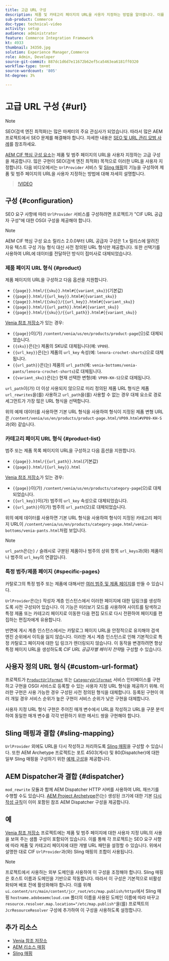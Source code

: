 ```yaml
---
title: 고급 URL 구성
description: 제품 및 카테고리 페이지의 URL을 사용자 지정하는 방법을 알아봅니다. 이를 통해 구현에서는 검색 엔진에 대한 URL을 최적화하고 검색을 홍보할 수 있습니다.
sub-product: Commerce
doc-type: technical-video
activity: setup
audience: administrator
feature: Commerce Integration Framework
kt: 4933
thumbnail: 34350.jpg
solution: Experience Manager,Commerce
role: Admin, Developer
source-git-commit: 887dc1d6d7e11672b62ef5ca5463ea6181ff0320
workflow-type: tm+mt
source-wordcount: '805'
ht-degree: 3%

---
```


# 고급 URL 구성 {#url}

>[!NOTE]
>
>SEO(검색 엔진 최적화)는 많은 마케터의 주요 관심사가 되었습니다. 따라서 많은 AEM 프로젝트에서 SEO 문제를 해결해야 합니다. 자세한 내용은 [SEO 및 URL 관리 모범 사례](https://experienceleague.adobe.com/docs/experience-manager-65-2025/managing/managing-further-reference/seo-and-url-management.html)를 참조하세요.

[AEM CIF 핵심 구성 요소](https://github.com/adobe/aem-core-cif-components)는 제품 및 범주 페이지의 URL을 사용자 지정하는 고급 구성을 제공합니다. 많은 구현이 SEO(검색 엔진 최적화) 목적으로 이러한 URL을 사용자 지정합니다. 다음 비디오에서는 `UrlProvider` 서비스 및 [Sling 매핑](https://sling.apache.org/documentation/the-sling-engine/mappings-for-resource-resolution.html)의 기능을 구성하여 제품 및 범주 페이지의 URL을 사용자 지정하는 방법에 대해 자세히 설명합니다.

>[!VIDEO](https://video.tv.adobe.com/v/34350/?quality=12)

## 구성 {#configuration}

SEO 요구 사항에 따라 `UrlProvider` 서비스를 구성하려면 프로젝트가 &quot;CIF URL 공급자 구성&quot;에 대한 OSGI 구성을 제공해야 합니다.

>[!NOTE]
>
>AEM CIF 핵심 구성 요소 릴리스 2.0.0부터 URL 공급자 구성은 1.x 릴리스에 알려진 자유 텍스트 구성 가능 형식 대신 사전 정의된 URL 형식만 제공합니다. 또한 선택기를 사용하여 URL에 데이터를 전달하던 방식이 접미사로 대체되었습니다.

### 제품 페이지 URL 형식 {#product}

제품 페이지의 URL을 구성하고 다음 옵션을 지원합니다.

* `{{page}}.html/{{sku}}.html#{{variant_sku}}`(기본값)
* `{{page}}.html/{{url_key}}.html#{{variant_sku}}`
* `{{page}}.html/{{sku}}/{{url_key}}.html#{{variant_sku}}`
* `{{page}}.html/{{url_path}}.html#{{variant_sku}}`
* `{{page}}.html/{{sku}}/{{url_path}}.html#{{variant_sku}}`

[Venia 참조 저장소](https://github.com/adobe/aem-cif-guides-venia)가 있는 경우:

* `{{page}}`이(가) `/content/venia/us/en/products/product-page`(으)로 대체되었습니다.
* `{{sku}}`은(는) 제품의 SKU로 대체됩니다(예: `VP09`).
* `{{url_key}}`은(는) 제품의 `url_key` 속성(예: `lenora-crochet-shorts`)으로 대체됩니다.
* `{{url_path}}`은(는) 제품의 `url_path`(예: `venia-bottoms/venia-pants/lenora-crochet-shorts`)로 대체됩니다.
* `{{variant_sku}}`은(는) 현재 선택한 변형(예: `VP09-KH-S`)으로 대체됩니다.

`url_path`이(가) 더 이상 사용되지 않으므로 미리 정의된 제품 URL 형식은 제품 `url_rewrites`을(를) 사용하고 `url_path`을(를) 사용할 수 없는 경우 대체 요소로 경로 세그먼트가 가장 많은 URL 형식을 선택합니다.

위의 예제 데이터를 사용하면 기본 URL 형식을 사용하여 형식이 지정된 제품 변형 URL은 `/content/venia/us/en/products/product-page.html/VP09.html#VP09-KH-S`과(와) 같습니다.

### 카테고리 페이지 URL 형식 {#product-list}

범주 또는 제품 목록 페이지의 URL을 구성하고 다음 옵션을 지원합니다.

* `{{page}}.html/{{url_path}}.html`(기본값)
* `{{page}}.html/{{url_key}}.html`

[Venia 참조 저장소](https://github.com/adobe/aem-cif-guides-venia)가 있는 경우:

* `{{page}}`이(가) `/content/venia/us/en/products/category-page`(으)로 대체되었습니다.
* `{{url_key}}`이(가) 범주의 `url_key` 속성으로 대체되었습니다.
* `{{url_path}}`이(가) 범주의 `url_path`(으)로 대체되었습니다.

위의 예제 데이터를 사용하면 기본 URL 형식을 사용하여 형식이 지정된 카테고리 페이지 URL이 `/content/venia/us/en/products/category-page.html/venia-bottoms/venia-pants.html`처럼 보입니다.

>[!NOTE]
> 
>`url_path`은(는) `/` 슬래시로 구분된 제품이나 범주의 상위 항목 `url_keys`과(와) 제품이나 범주의 `url_key`의 연결입니다.

### 특정 범주/제품 페이지 {#specific-pages}

카탈로그의 특정 범주 또는 제품에 대해서만 [여러 범주 및 제품 페이지](multi-template-usage.md)를 만들 수 있습니다.

`UrlProvider`은(는) 작성자 계층 인스턴스에서 이러한 페이지에 대한 딥링크를 생성하도록 사전 구성되어 있습니다. 이 기능은 미리보기 모드를 사용하여 사이트를 탐색하고 특정 제품 또는 카테고리 페이지로 이동한 다음 편집 모드로 다시 전환하여 페이지를 편집하는 편집자에게 유용합니다.

반면에 게시 계층 인스턴스에서는 카탈로그 페이지 URL을 안정적으로 유지해야 검색 엔진 순위에서 이득을 잃지 않습니다. 이러한 게시 계층 인스턴스로 인해 기본적으로 특정 카탈로그 페이지에 대한 딥 링크가 렌더링되지 않습니다. 이 동작을 변경하려면 항상 특정 페이지 URL을 생성하도록 _CIF URL 공급자별 페이지 전략_&#x200B;을 구성할 수 있습니다.

## 사용자 정의 URL 형식 {#custom-url-format}

프로젝트가 [`ProductUrlFormat`](https://javadoc.io/doc/com.adobe.commerce.cif/core-cif-components-core/latest/com/adobe/cq/commerce/core/components/services/urls/ProductUrlFormat.html) 또는 [`CategoryUrlFormat`](https://javadoc.io/doc/com.adobe.commerce.cif/core-cif-components-core/latest/com/adobe/cq/commerce/core/components/services/urls/CategoryUrlFormat.html) 서비스 인터페이스를 구현하고 구현을 OSGI 서비스로 등록할 수 있는 사용자 지정 URL 형식을 제공하기 위해. 이러한 구현은 사용 가능한 경우 구성된 사전 정의된 형식을 대체합니다. 등록된 구현이 여러 개일 경우 서비스 순위가 높은 구현이 서비스 순위가 낮은 구현을 대체합니다.

사용자 지정 URL 형식 구현은 주어진 매개 변수에서 URL을 작성하고 URL을 구문 분석하여 동일한 매개 변수를 각각 반환하기 위한 메서드 쌍을 구현해야 합니다.

## Sling 매핑과 결합 {#sling-mapping}

`UrlProvider` 외에도 URL을 다시 작성하고 처리하도록 [Sling 매핑](https://sling.apache.org/documentation/the-sling-engine/mappings-for-resource-resolution.html)을 구성할 수 있습니다. 또한 AEM Archetype 프로젝트는 포트 4503(게시) 및 80(Dispatcher)에 대한 일부 Sling 매핑을 구성하기 위한 [예제 구성](https://github.com/adobe/aem-cif-project-archetype/tree/master/src/main/archetype/samplecontent/src/main/content/jcr_root/etc/map.publish)을 제공합니다.

## AEM Dispatcher과 결합 {#dispatcher}

`mod_rewrite` 모듈과 함께 AEM Dispatcher HTTP 서버를 사용하여 URL 재쓰기를 수행할 수도 있습니다. [AEM Project Archetype](https://github.com/adobe/aem-project-archetype)은(는) 생성된 크기에 대한 기본 [다시 작성 규칙](https://github.com/adobe/aem-project-archetype/tree/master/src/main/archetype/dispatcher.cloud)이 이미 포함된 참조 AEM Dispatcher 구성을 제공합니다.

## 예

[Venia 참조 저장소](https://github.com/adobe/aem-cif-guides-venia) 프로젝트에는 제품 및 범주 페이지에 대한 사용자 지정 URL의 사용을 보여 주는 샘플 구성이 포함되어 있습니다. 이를 통해 각 프로젝트는 SEO 요구 사항에 따라 제품 및 카테고리 페이지에 대한 개별 URL 패턴을 설정할 수 있습니다. 위에서 설명한 대로 CIF `UrlProvider`과(와) Sling 매핑의 조합이 사용됩니다.

>[!NOTE]
>
>프로젝트에서 사용하는 외부 도메인을 사용하여 이 구성을 조정해야 합니다. Sling 매핑은 호스트 이름과 도메인을 기반으로 작동합니다. 따라서 이 구성은 기본적으로 비활성화되며 배포 전에 활성화해야 합니다. 이를 위해 `ui.content/src/main/content/jcr_root/etc/map.publish/https`에서 Sling 매핑 `hostname.adobeaemcloud.com` 폴더의 이름을 사용된 도메인 이름에 따라 바꾸고 `resource.resolver.map.location="/etc/map.publish"`을(를) 프로젝트의 `JcrResourceResolver` 구성에 추가하여 이 구성을 사용하도록 설정합니다.

## 추가 리소스

* [Venia 참조 저장소](https://github.com/adobe/aem-cif-guides-venia)
* [AEM 리소스 매핑](https://experienceleague.adobe.com/docs/experience-manager-65-2025/deploying/configuring/resource-mapping.html)
* [Sling 매핑](https://sling.apache.org/documentation/the-sling-engine/mappings-for-resource-resolution.html)

